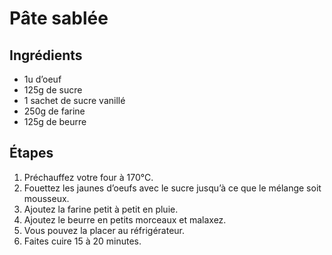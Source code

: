 # Pâte sablée

## Ingrédients

- 1u d’oeuf  
- 125g de sucre  
- 1 sachet de sucre vanillé  
- 250g de farine  
- 125g de beurre  

## Étapes

1. Préchauffez votre four à 170°C.  
1. Fouettez les jaunes d’oeufs avec le sucre jusqu’à ce que le mélange soit mousseux.  
1. Ajoutez la farine petit à petit en pluie.  
1. Ajoutez le beurre en petits morceaux et malaxez.  
1. Vous pouvez la placer au réfrigérateur.  
1. Faites cuire 15 à 20 minutes.  
